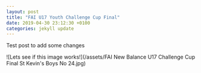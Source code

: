 ```yaml
---
layout: post
title: "FAI U17 Youth Challenge Cup Final"
date: 2019-04-30 23:12:30 +0100
categories: jekyll update
---
```

Test post to add some changes

![Lets see if this image works!](/assets/FAI New Balance U17 Challenge Cup Final St Kevin's Boys No 24.jpg)
